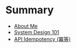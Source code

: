 # Summary

- [About Me](./about.md)
- [System Design 101](./system_design_101.md)
- [API Idempotency (冪等)](./idempotency.md)
